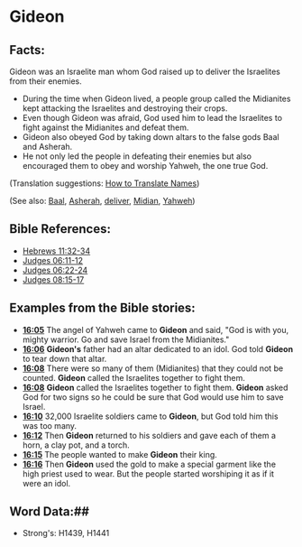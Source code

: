 # Gideon #

## Facts: ##

Gideon was an Israelite man whom God raised up to deliver the Israelites from their enemies.

* During the time when Gideon lived, a people group called the Midianites kept attacking the Israelites and destroying their crops.
* Even though Gideon was afraid, God used him to lead the Israelites to fight against the Midianites and defeat them.
* Gideon also obeyed God by taking down altars to the false gods Baal and Asherah.
* He not only led the people in defeating their enemies but also encouraged them to obey and worship Yahweh, the one true God.

(Translation suggestions: [How to Translate Names](rc://en/ta/man/translate/translate-names))

(See also: [Baal](baal.md), [Asherah](asherim.md), [deliver](../other/deliverer.md), [Midian](midian.md), [Yahweh](../kt/yahweh.md)) 

## Bible References: ##

* [Hebrews 11:32-34](rc://en/tn/help/heb/11/32)
* [Judges 06:11-12](rc://en/tn/help/jdg/06/11)
* [Judges 06:22-24](rc://en/tn/help/jdg/06/22)
* [Judges 08:15-17](rc://en/tn/help/jdg/08/15)

## Examples from the Bible stories: ##

* __[16:05](rc://en/tn/help/obs/16/05)__ The angel of Yahweh came to __Gideon__  and said, "God is with you, mighty warrior. Go and save Israel from the Midianites."
* __[16:06](rc://en/tn/help/obs/16/06)__ __Gideon's__  father had an altar dedicated to an idol. God told __Gideon__  to tear down that altar.
* __[16:08](rc://en/tn/help/obs/16/08)__ There were so many of them (Midianites) that they could not be counted. __Gideon__  called the Israelites together to fight them.
* __[16:08](rc://en/tn/help/obs/16/08)__ __Gideon__  called the Israelites together to fight them. __Gideon__  asked God for two signs so he could be sure that God would use him to save Israel.
* __[16:10](rc://en/tn/help/obs/16/10)__ 32,000 Israelite soldiers came to __Gideon__, but God told him this was too many.
* __[16:12](rc://en/tn/help/obs/16/12)__ Then __Gideon__  returned to his soldiers and gave each of them a horn, a clay pot, and a torch.
* __[16:15](rc://en/tn/help/obs/16/15)__ The people wanted to make __Gideon__  their king.
* __[16:16](rc://en/tn/help/obs/16/16)__ Then __Gideon__  used the gold to make a special garment like the high priest used to wear. But the people started worshiping it as if it were an idol.

## Word Data:##

* Strong's: H1439, H1441
